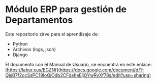 # Módulo ERP para gestión de Departamentos

Este repositorio sirve para el aprendizaje de:   

* Python
* Archivos (logs, json)
* Django

El documento con el Manual de Usuario, se encuentra en este enlace: [https://labur.eus/EGZNf](https://docs.google.com/document/d/1-QjsB7f2ocSsPC19IoQjOdb2CFdaheEljGYwRvXf78s/edit?usp=sharing)